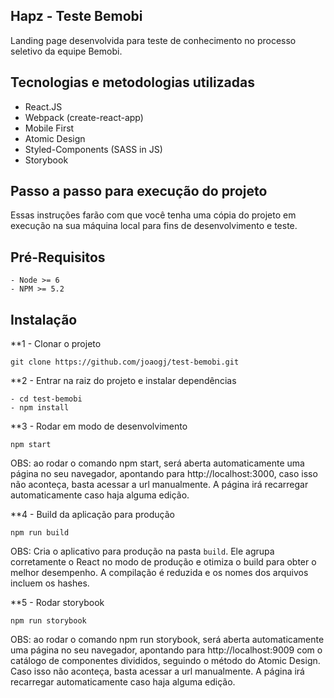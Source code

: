 ## Hapz - Teste Bemobi

Landing page desenvolvida para teste de conhecimento no processo seletivo da equipe Bemobi.

## Tecnologias e metodologias utilizadas
  * React.JS
  * Webpack (create-react-app)
  * Mobile First
  * Atomic Design
  * Styled-Components (SASS in JS)
  * Storybook
  
## Passo a passo para execução do projeto

Essas instruções farão com que você tenha uma cópia do projeto em execução na sua máquina local para fins de desenvolvimento e teste.

## Pré-Requisitos
  ``` 
  - Node >= 6
  - NPM >= 5.2
 ```
    
## Instalação
  **1 - Clonar o projeto
  ```
  git clone https://github.com/joaogj/test-bemobi.git
  ```
  
  **2 - Entrar na raiz do projeto e instalar dependências
 ```
 - cd test-bemobi
 - npm install
 ```
  
  **3 - Rodar em modo de desenvolvimento
  ```
  npm start
  ```
  
  OBS: ao rodar o comando npm start, será aberta automaticamente uma página no seu navegador, apontando para http://localhost:3000, caso isso não aconteça, basta acessar a url manualmente. A página irá recarregar automaticamente caso haja alguma edição.
    
  **4 - Build da aplicação para produção
  ```
  npm run build
  ```
  
  OBS: Cria o aplicativo para produção na pasta `build`.
Ele agrupa corretamente o React no modo de produção e otimiza o build para obter o melhor desempenho.
A compilação é reduzida e os nomes dos arquivos incluem os hashes. <br>

 **5 - Rodar storybook
  ```
  npm run storybook
  ```
  
  OBS: ao rodar o comando npm run storybook, será aberta automaticamente uma página no seu navegador, apontando para http://localhost:9009 com o catálogo de componentes divididos, seguindo o método do Atomic Design. Caso isso não aconteça, basta acessar a url manualmente. A página irá recarregar automaticamente caso haja alguma edição.


